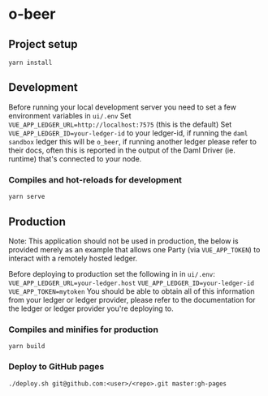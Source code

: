 # o-beer

## Project setup
```
yarn install
```

## Development
Before running your local development server you need to set a few environment variables in `ui/.env`
Set `VUE_APP_LEDGER_URL=http://localhost:7575` (this is the default)
Set `VUE_APP_LEDGER_ID=your-ledger-id` to your ledger-id, if running the `daml sandbox` ledger this will be `o_beer`, 
if running another ledger please refer to their docs, often this is reported in the output of the Daml Driver (ie. runtime) that's connected to your node.

### Compiles and hot-reloads for development
```
yarn serve
```

## Production

Note: This application should not be used in production, the below is provided merely as an example that allows one Party (via `VUE_APP_TOKEN`) to interact with a remotely hosted ledger.

Before deploying to production set the following in in `ui/.env`:
`VUE_APP_LEDGER_URL=your-ledger.host`
`VUE_APP_LEDGER_ID=your-ledger-id`
`VUE_APP_TOKEN=mytoken`
You should be able to obtain all of this information from your ledger or ledger provider, please refer to the documentation for the ledger or ledger provider you're deploying to.

### Compiles and minifies for production
```
yarn build
```

### Deploy to GitHub pages
```
./deploy.sh git@github.com:<user>/<repo>.git master:gh-pages
```
